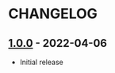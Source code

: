 # CHANGELOG

## [1.0.0] - 2022-04-06
- Initial release

[1.0.0]: https://github.com/JSalmon11/CONJETURA-DE-COLLATZ/compare/f702199270ce809ff073df262964f6cf1a2ad0bf...1.0.0
